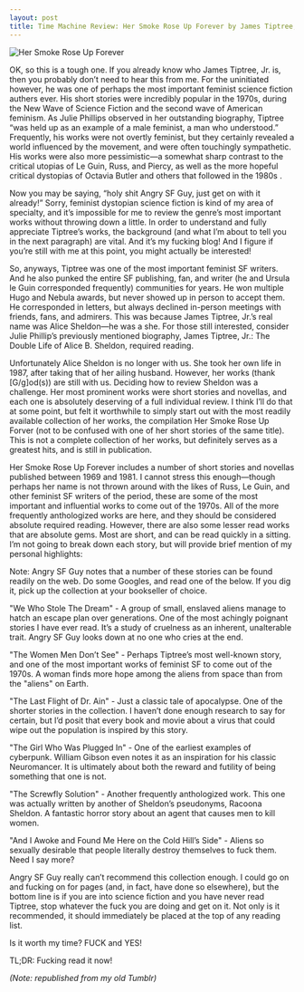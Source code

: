 ```yaml
---
layout: post
title: Time Machine Review: Her Smoke Rose Up Forever by James Tiptree, Jr.
---
```


![Her Smoke Rose Up Forever](http://ecx.images-amazon.com/images/I/510dhU%2B8avL.jpg "Title")

OK, so this is a tough one.  If you already know who James Tiptree, Jr. is, then you probably don’t need to hear this from me.  For the uninitiated however, he was one of perhaps the most important feminist science fiction authers ever.  His short stories were incredibly popular in the 1970s, during the New Wave of Science Fiction and the second wave of American feminism.  As Julie Phillips observed in her outstanding biography, Tiptree “was held up as an example of a male feminist, a man who understood.”  Frequently, his works were not overtly feminist, but they certainly revealed a world influenced by the movement, and were often touchingly sympathetic.  His works were also more pessimistic—a somewhat sharp contrast to the critical utopias of Le Guin, Russ, and Piercy, as well as the more hopeful critical dystopias of Octavia Butler and others that followed in the 1980s .

Now you may be saying, “holy shit Angry SF Guy, just get on with it already!”  Sorry, feminist dystopian science fiction is kind of my area of specialty, and it’s impossible for me to review the genre’s most important works without throwing down a little.  In order to understand and fully appreciate Tiptree’s works, the background (and what I’m about to tell you in the next paragraph) are vital.  And it’s my fucking blog!  And I figure if you’re still with me at this point, you might actually be interested!

So, anyways, Tiptree was one of the most important feminist SF writers.  And he also punked the entire SF publishing, fan, and writer (he and Ursula le Guin corresponded frequently) communities for years.  He won multiple Hugo and Nebula awards, but never showed up in person to accept them.  He corresponded in letters, but always declined in-person meetings with friends, fans, and admirers.  This was because James Tiptree, Jr.’s real name was Alice Sheldon—he was a she.  For those still interested, consider Julie Phillip’s previously mentioned biography, James Tiptree, Jr.: The Double Life of Alice B. Sheldon, required reading.

Unfortunately Alice Sheldon is no longer with us.  She took her own life in 1987, after taking that of her ailing husband.  However, her works (thank [G/g]od(s)) are still with us.  Deciding how to review Sheldon was a challenge.  Her most prominent works were short stories and novellas, and each one is absolutely deserving of a full individual review.  I think I’ll do that at some point, but felt it worthwhile to simply start out with the most readily available collection of her works, the compilation Her Smoke Rose Up Forver (not to be confused with one of her short stories of the same title).  This is not a complete collection of her works, but definitely serves as a greatest hits, and is still in publication.

Her Smoke Rose Up Forever includes a number of short stories and novellas published between 1969 and 1981.  I cannot stress this enough—though perhaps her name is not thrown around with the likes of Russ, Le Guin, and other feminist SF writers of the period, these are some of the most important and influential works to come out of the 1970s.  All of the more frequently anthologized works are here, and they should be considered absolute required reading.  However, there are also some lesser read works that are absolute gems.  Most are short, and can be read quickly in a sitting.  I’m not going to break down each story, but will provide brief mention of my personal highlights:

Note: Angry SF Guy notes that a number of these stories can be found readily on the web.  Do some Googles, and read one of the below.  If you dig it, pick up the collection at your bookseller of choice.

"We Who Stole The Dream" - A group of small, enslaved aliens manage to hatch an escape plan over generations.  One of the most achingly poignant stories I have ever read.  It’s a study of cruelness as an inherent, unalterable trait.  Angry SF Guy looks down at no one who cries at the end.  

"The Women Men Don’t See" - Perhaps Tiptree’s most well-known story, and one of the most important works of feminist SF to come out of the 1970s.  A woman finds more hope among the aliens from space than from the "aliens" on Earth.

"The Last Flight of Dr. Ain" - Just a classic tale of apocalypse.  One of the shorter stories in the collection.  I haven’t done enough research to say for certain, but I’d posit that every book and movie about a virus that could wipe out the population is inspired by this story.

"The Girl Who Was Plugged In" - One of the earliest examples of cyberpunk.  William Gibson even notes it as an inspiration for his classic Neuromancer.  It is ultimately about both the reward and futility of being something that one is not.

"The Screwfly Solution" - Another frequently anthologized work.  This one was actually written by another of Sheldon’s pseudonyms, Racoona Sheldon.  A fantastic horror story about an agent that causes men to kill women.

"And I Awoke and Found Me Here on the Cold Hill’s Side" - Aliens so sexually desirable that people literally destroy themselves to fuck them.  Need I say more?

Angry SF Guy really can’t recommend this collection enough.  I could go on and fucking on for pages (and, in fact, have done so elsewhere), but the bottom line is if you are into science fiction and you have never read Tiptree, stop whatever the fuck you are doing and get on it.  Not only is it recommended, it should immediately be placed at the top of any reading list.

Is it worth my time? FUCK and YES!

TL;DR: Fucking read it now!

*(Note: republished from my old Tumblr)*
